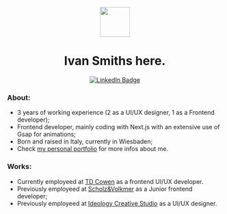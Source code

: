 <div align="center">
  <img src="https://www.ivansmiths.com/logo.svg" height="70px" width="70px" />
  <h1>Ivan Smiths here.</h1>
  <a target="_blank" rel="noopener noreferrer" href="https://www.linkedin.com/in/ivan-fabbri/">
    <img src="https://img.shields.io/badge/LinkedIn-blue?style=for-the-badge&logo=linkedin&logoColor=white" alt="LinkedIn Badge"/>
  </a>
</div>

### About:
- 3 years of working experience (2 as a UI/UX designer, 1 as a Frontend developer);
- Frontend developer, mainly coding with Next.js with an extensive use of Gsap for animations;
- Born and raised in Italy, currently in Wiesbaden;
- Check <a href="https://www.ivansmiths.com/">my personal portfolio</a> for more infos about me.

### Works:
- Currently employeed at <a href="https://www.cowen.com/">TD Cowen</a> as a frontend UI/UX developer.
- Previously employeed at <a href="https://www.s-v.de/">Scholz&Volkmer</a> as a Junior frontend developer;
- Previously employeed at <a href="https://www.ideology.it/">Ideology Creative Studio</a> as a UI/UX designer.
